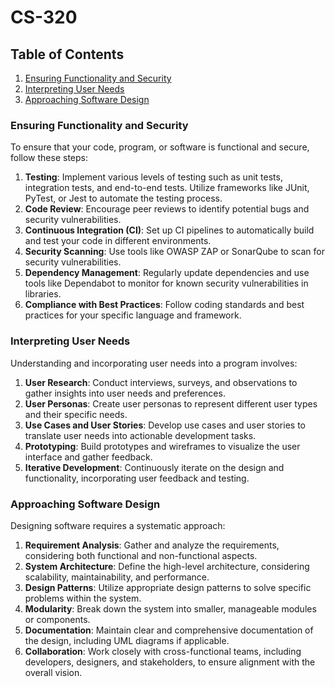 # CS-320

## Table of Contents
1. [Ensuring Functionality and Security](#ensuring-functionality-and-security)
2. [Interpreting User Needs](#interpreting-user-needs)
3. [Approaching Software Design](#approaching-software-design)

### Ensuring Functionality and Security

To ensure that your code, program, or software is functional and secure, follow these steps:

1. **Testing**: Implement various levels of testing such as unit tests, integration tests, and end-to-end tests. Utilize frameworks like JUnit, PyTest, or Jest to automate the testing process.
2. **Code Review**: Encourage peer reviews to identify potential bugs and security vulnerabilities.
3. **Continuous Integration (CI)**: Set up CI pipelines to automatically build and test your code in different environments.
4. **Security Scanning**: Use tools like OWASP ZAP or SonarQube to scan for security vulnerabilities.
5. **Dependency Management**: Regularly update dependencies and use tools like Dependabot to monitor for known security vulnerabilities in libraries.
6. **Compliance with Best Practices**: Follow coding standards and best practices for your specific language and framework.

### Interpreting User Needs

Understanding and incorporating user needs into a program involves:

1. **User Research**: Conduct interviews, surveys, and observations to gather insights into user needs and preferences.
2. **User Personas**: Create user personas to represent different user types and their specific needs.
3. **Use Cases and User Stories**: Develop use cases and user stories to translate user needs into actionable development tasks.
4. **Prototyping**: Build prototypes and wireframes to visualize the user interface and gather feedback.
5. **Iterative Development**: Continuously iterate on the design and functionality, incorporating user feedback and testing.

### Approaching Software Design

Designing software requires a systematic approach:

1. **Requirement Analysis**: Gather and analyze the requirements, considering both functional and non-functional aspects.
2. **System Architecture**: Define the high-level architecture, considering scalability, maintainability, and performance.
3. **Design Patterns**: Utilize appropriate design patterns to solve specific problems within the system.
4. **Modularity**: Break down the system into smaller, manageable modules or components.
5. **Documentation**: Maintain clear and comprehensive documentation of the design, including UML diagrams if applicable.
6. **Collaboration**: Work closely with cross-functional teams, including developers, designers, and stakeholders, to ensure alignment with the overall vision.
